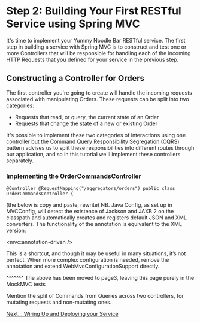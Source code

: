 # Step 2: Building Your First RESTful Service using Spring MVC

It's time to implement your Yummy Noodle Bar RESTful service. The first step in building a service with Spring MVC is to construct and test one or more Controllers that will be responsible for handling each of the incoming HTTP Requests that you defined for your service in the previous step.

## Constructing a Controller for Orders

The first controller you're going to create will handle the incoming requests associated with manipulating Orders. These requests can be split into two categories:

* Requests that read, or query, the current state of an Order
* Requests that change the state of a new or existing Order

It's possible to implement these two categories of interactions using one controller but the [Command Query Responsibility Segregation (CQRS)](http://martinfowler.com/bliki/CQRS.html) pattern advises us to split these responsibilities into different routes through our application, and so in this tutorial we'll implement these controllers separately.

### Implementing the OrderCommandsController

`@Controller
@RequestMapping("/aggregators/orders")
public class OrderCommandsController {`



(the below is copy and paste, rewrite)
NB.  Java Config, as set up in MVCConfig, will detect the existence of Jackson and JAXB 2 on the classpath and automatically creates and registers default JSON and XML converters. The functionality of the annotation is equivalent to the XML version:

<mvc:annotation-driven />

This is a shortcut, and though it may be useful in many situations, it’s not perfect. When more complex configuration is needed, remove the annotation and extend WebMvcConfigurationSupport directly.

^^^^^^^
The above has been moved to page3, leaving this page purely in the MockMVC tests

Mention the split of Commands from Queries across two controllers, for mutating requests and non-mutating ones.

[Next… Wiring Up and Deploying your Service](../3/)